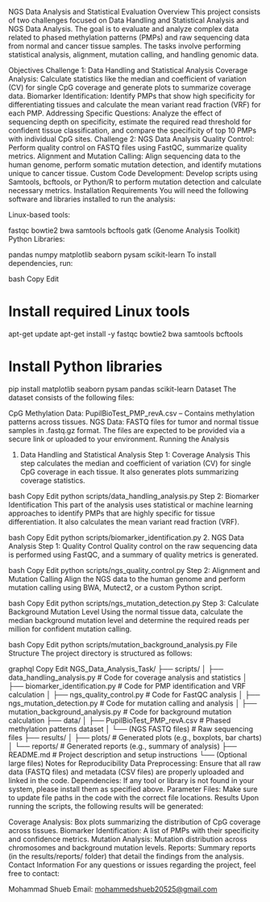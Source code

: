 NGS Data Analysis and Statistical Evaluation
Overview
This project consists of two challenges focused on Data Handling and Statistical Analysis and NGS Data Analysis. The goal is to evaluate and analyze complex data related to phased methylation patterns (PMPs) and raw sequencing data from normal and cancer tissue samples. The tasks involve performing statistical analysis, alignment, mutation calling, and handling genomic data.

Objectives
Challenge 1: Data Handling and Statistical Analysis
Coverage Analysis: Calculate statistics like the median and coefficient of variation (CV) for single CpG coverage and generate plots to summarize coverage data.
Biomarker Identification: Identify PMPs that show high specificity for differentiating tissues and calculate the mean variant read fraction (VRF) for each PMP.
Addressing Specific Questions: Analyze the effect of sequencing depth on specificity, estimate the required read threshold for confident tissue classification, and compare the specificity of top 10 PMPs with individual CpG sites.
Challenge 2: NGS Data Analysis
Quality Control: Perform quality control on FASTQ files using FastQC, summarize quality metrics.
Alignment and Mutation Calling: Align sequencing data to the human genome, perform somatic mutation detection, and identify mutations unique to cancer tissue.
Custom Code Development: Develop scripts using Samtools, bcftools, or Python/R to perform mutation detection and calculate necessary metrics.
Installation Requirements
You will need the following software and libraries installed to run the analysis:

Linux-based tools:

fastqc
bowtie2
bwa
samtools
bcftools
gatk (Genome Analysis Toolkit)
Python Libraries:

pandas
numpy
matplotlib
seaborn
pysam
scikit-learn
To install dependencies, run:

bash
Copy
Edit
# Install required Linux tools
apt-get update
apt-get install -y fastqc bowtie2 bwa samtools bcftools

# Install Python libraries
pip install matplotlib seaborn pysam pandas scikit-learn
Dataset
The dataset consists of the following files:

CpG Methylation Data: PupilBioTest_PMP_revA.csv – Contains methylation patterns across tissues.
NGS Data:
FASTQ files for tumor and normal tissue samples in .fastq.gz format.
The files are expected to be provided via a secure link or uploaded to your environment.
Running the Analysis
1. Data Handling and Statistical Analysis
Step 1: Coverage Analysis
This step calculates the median and coefficient of variation (CV) for single CpG coverage in each tissue. It also generates plots summarizing coverage statistics.

bash
Copy
Edit
python scripts/data_handling_analysis.py
Step 2: Biomarker Identification
This part of the analysis uses statistical or machine learning approaches to identify PMPs that are highly specific for tissue differentiation. It also calculates the mean variant read fraction (VRF).

bash
Copy
Edit
python scripts/biomarker_identification.py
2. NGS Data Analysis
Step 1: Quality Control
Quality control on the raw sequencing data is performed using FastQC, and a summary of quality metrics is generated.

bash
Copy
Edit
python scripts/ngs_quality_control.py
Step 2: Alignment and Mutation Calling
Align the NGS data to the human genome and perform mutation calling using BWA, Mutect2, or a custom Python script.

bash
Copy
Edit
python scripts/ngs_mutation_detection.py
Step 3: Calculate Background Mutation Level
Using the normal tissue data, calculate the median background mutation level and determine the required reads per million for confident mutation calling.

bash
Copy
Edit
python scripts/mutation_background_analysis.py
File Structure
The project directory is structured as follows:

graphql
Copy
Edit
NGS_Data_Analysis_Task/
├── scripts/
│   ├── data_handling_analysis.py        # Code for coverage analysis and statistics
│   ├── biomarker_identification.py      # Code for PMP identification and VRF calculation
│   ├── ngs_quality_control.py           # Code for FastQC analysis
│   ├── ngs_mutation_detection.py       # Code for mutation calling and analysis
│   ├── mutation_background_analysis.py  # Code for background mutation calculation
├── data/
│   ├── PupilBioTest_PMP_revA.csv       # Phased methylation patterns dataset
│   └── (NGS FASTQ files)               # Raw sequencing files
├── results/
│   ├── plots/                          # Generated plots (e.g., boxplots, bar charts)
│   └── reports/                        # Generated reports (e.g., summary of analysis)
├── README.md                           # Project description and setup instructions
└── (Optional large files)
Notes for Reproducibility
Data Preprocessing: Ensure that all raw data (FASTQ files) and metadata (CSV files) are properly uploaded and linked in the code.
Dependencies: If any tool or library is not found in your system, please install them as specified above.
Parameter Files: Make sure to update file paths in the code with the correct file locations.
Results
Upon running the scripts, the following results will be generated:

Coverage Analysis: Box plots summarizing the distribution of CpG coverage across tissues.
Biomarker Identification: A list of PMPs with their specificity and confidence metrics.
Mutation Analysis: Mutation distribution across chromosomes and background mutation levels.
Reports: Summary reports (in the results/reports/ folder) that detail the findings from the analysis.
Contact Information
For any questions or issues regarding the project, feel free to contact:

Mohammad Shueb
Email: mohammedshueb20525@gmail.com
